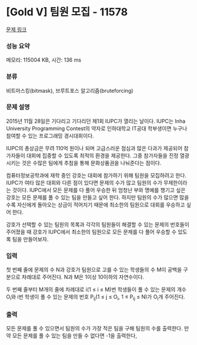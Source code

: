 # [Gold V] 팀원 모집 - 11578 

[문제 링크](https://www.acmicpc.net/problem/11578) 

### 성능 요약

메모리: 115004 KB, 시간: 136 ms

### 분류

비트마스킹(bitmask), 브루트포스 알고리즘(bruteforcing)

### 문제 설명

<p>2015년 11월 28일은 기다리고 기다리던 제1회 IUPC가 열리는 날이다. IUPC는 Inha University Programming Contest의 약자로 인하대학교 IT공대 학부생이면 누구나 참여할 수 있는 프로그래밍 경시대회이다. </p>

<p>IUPC의 총상금은 무려 110억 원이나 되며 고급스러운 점심과 많은 다과가 제공되어 참가자들이 대회에 집중할 수 있도록 최적의 환경을 제공한다. 그중 참가자들을 진정 열광시키는 것은 수많은 팀에게 추첨을 통해 문화상품권을 나눠준다는 점이다.</p>

<p>컴퓨터정보공학과에 재학 중인 강호는 대회에 참가하기 위해 팀원을 모집하려고 한다. IUPC가 여타 많은 대회와 다른 점이 있다면 문제의 수가 많고 팀원의 수가 무제한이라는 것이다. IUPC에서 모든 문제를 다 풀어 우승한 뒤 엄청난 부와 명예를 챙기고 싶은 강호는 모든 문제를 풀 수 있는 팀을 만들고 싶어 한다. 하지만 팀원의 수가 많으면 많을수록 자신에게 돌아오는 상금이 적어지기 때문에 최소한의 팀원으로 대회를 우승하고 싶어 한다.</p>

<p>강호가 선택할 수 있는 팀원의 목록과 각각의 팀원들이 해결할 수 있는 문제의 번호들이 주어졌을 때 강호가 IUPC에서 최소한의 팀원으로 모든 문제를 다 풀어 우승할 수 있도록 팀을 만들어보자.</p>

### 입력 

 <p>첫 번째 줄에 문제의 수 N과 강호가 팀원으로 고를 수 있는 학생들의 수 M이 공백을 구분으로 차례대로 주어진다. N과 M은 1이상 10이하의 자연수이다.</p>

<p>두 번째 줄부터 M개의 줄에 차례대로 i(1 ≤ i ≤ M)번 학생들이 풀 수 있는 문제의 개수 O<sub>i</sub>와 i번 학생이 풀 수 있는 문제의 번호 P<sub>ij</sub>(1 ≤ j ≤ O<sub>i</sub>, 1 ≤ P<sub>ij</sub> ≤ N)가 O<sub>i</sub>개 주어진다.</p>

### 출력 

 <p>모든 문제를 풀 수 있으면서 팀원의 수가 가장 적은 팀을 구해 팀원의 수를 출력한다. 만약 모든 문제를 풀 수 있는 팀을 만들 수 없다면 -1을 출력한다,</p>

